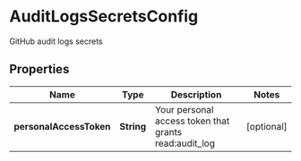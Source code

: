 

# AuditLogsSecretsConfig

GitHub audit logs secrets

## Properties

| Name | Type | Description | Notes |
|------------ | ------------- | ------------- | -------------|
|**personalAccessToken** | **String** | Your personal access token that grants read:audit_log |  [optional] |



